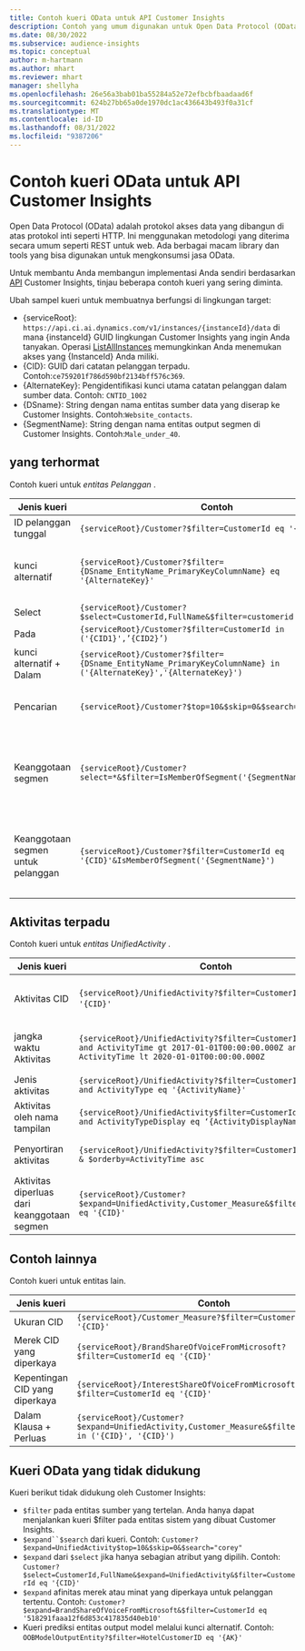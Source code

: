 ```yaml
---
title: Contoh kueri OData untuk API Customer Insights
description: Contoh yang umum digunakan untuk Open Data Protocol (OData) untuk mengkueri API Customer Insights untuk meninjau data.
ms.date: 08/30/2022
ms.subservice: audience-insights
ms.topic: conceptual
author: m-hartmann
ms.author: mhart
ms.reviewer: mhart
manager: shellyha
ms.openlocfilehash: 26e56a3bab01ba55284a52e72efbcbfbaadaad6f
ms.sourcegitcommit: 624b27bb65a0de1970dc1ac436643b493f0a31cf
ms.translationtype: MT
ms.contentlocale: id-ID
ms.lasthandoff: 08/31/2022
ms.locfileid: "9387206"
---
```

# <a name="odata-query-examples-for-customer-insights-apis"></a>Contoh kueri OData untuk API Customer Insights

Open Data Protocol (OData) adalah protokol akses data yang dibangun di atas protokol inti seperti HTTP. Ini menggunakan metodologi yang diterima secara umum seperti REST untuk web. Ada berbagai macam library dan tools yang bisa digunakan untuk mengkonsumsi jasa OData.

Untuk membantu Anda membangun implementasi Anda sendiri berdasarkan [API](apis.md) Customer Insights, tinjau beberapa contoh kueri yang sering diminta.

Ubah sampel kueri untuk membuatnya berfungsi di lingkungan target:

- {serviceRoot}: `https://api.ci.ai.dynamics.com/v1/instances/{instanceId}/data` di mana {instanceId} GUID lingkungan Customer Insights yang ingin Anda tanyakan. Operasi [ListAllInstances](https://developer.ci.ai.dynamics.com/api-details#api=CustomerInsights&operation=Get-all-instances) memungkinkan Anda menemukan akses yang {InstanceId} Anda miliki.
- {CID}: GUID dari catatan pelanggan terpadu. Contoh:`ce759201f786d590bf2134bff576c369`.
- {AlternateKey}: Pengidentifikasi kunci utama catatan pelanggan dalam sumber data. Contoh: `CNTID_1002`
- {DSname}: String dengan nama entitas sumber data yang diserap ke Customer Insights. Contoh:`Website_contacts`.
- {SegmentName}: String dengan nama entitas output segmen di Customer Insights. Contoh:`Male_under_40`.

## <a name="customer"></a>yang terhormat

Contoh kueri untuk *entitas Pelanggan* .

|Jenis kueri |Contoh  | Catatan  |
|---------|---------|---------|
|ID pelanggan tunggal     | `{serviceRoot}/Customer?$filter=CustomerId eq '{CID}'`          |  |
|kunci alternatif    | `{serviceRoot}/Customer?$filter={DSname_EntityName_PrimaryKeyColumnName} eq '{AlternateKey}'`         |  Kunci alternatif tetap ada di entitas pelanggan terpadu       |
|Select   | `{serviceRoot}/Customer?$select=CustomerId,FullName&$filter=customerid eq '1'`        |         |
|Pada    | `{serviceRoot}/Customer?$filter=CustomerId in ('{CID1}',’{CID2}’)`        |         |
|kunci alternatif + Dalam   | `{serviceRoot}/Customer?$filter={DSname_EntityName_PrimaryKeyColumnName} in ('{AlternateKey}','{AlternateKey}')`         |         |
|Pencarian  | `{serviceRoot}/Customer?$top=10&$skip=0&$search="string"`        |   Mengembalikan 10 hasil teratas untuk string pencarian      |
|Keanggotaan segmen  | `{serviceRoot}/Customer?select=*&$filter=IsMemberOfSegment('{SegmentName}')&$top=10`     | Mengembalikan jumlah baris yang telah ditetapkan sebelumnya dari entitas segmentasi.      |
|Keanggotaan segmen untuk pelanggan | `{serviceRoot}/Customer?$filter=CustomerId eq '{CID}'&IsMemberOfSegment('{SegmentName}')`     | Mengembalikan profil pelanggan jika mereka adalah anggota segmen tertentu     |

## <a name="unified-activity"></a>Aktivitas terpadu

Contoh kueri untuk *entitas UnifiedActivity* .

|Jenis kueri |Contoh  | Catatan  |
|---------|---------|---------|
|Aktivitas CID     | `{serviceRoot}/UnifiedActivity?$filter=CustomerId eq '{CID}'`          | Mencantumkan aktivitas profil pelanggan tertentu |
|jangka waktu Aktivitas    | `{serviceRoot}/UnifiedActivity?$filter=CustomerId eq '{CID}' and ActivityTime gt 2017-01-01T00:00:00.000Z and ActivityTime lt 2020-01-01T00:00:00.000Z`     |  Aktivitas profil pelanggan dalam jangka waktu       |
|Jenis aktivitas    |   `{serviceRoot}/UnifiedActivity?$filter=CustomerId eq '{CID}' and ActivityType eq '{ActivityName}'`        |         |
|Aktivitas oleh nama tampilan     | `{serviceRoot}/UnifiedActivity$filter=CustomerId eq ‘{CID}’ and ActivityTypeDisplay eq ‘{ActivityDisplayName}’`        | |
|Penyortiran aktivitas    | `{serviceRoot}/UnifiedActivity?$filter=CustomerId eq ‘{CID}’ & $orderby=ActivityTime asc`     |  Mengurutkan aktivitas naik atau turun       |
|Aktivitas diperluas dari keanggotaan segmen  |   `{serviceRoot}/Customer?$expand=UnifiedActivity,Customer_Measure&$filter=CustomerId eq '{CID}'`     |         |

## <a name="other-examples"></a>Contoh lainnya

Contoh kueri untuk entitas lain.

|Jenis kueri |Contoh  | Catatan  |
|---------|---------|---------|
|Ukuran CID    | `{serviceRoot}/Customer_Measure?$filter=CustomerId eq '{CID}'`          |  |
|Merek CID yang diperkaya    | `{serviceRoot}/BrandShareOfVoiceFromMicrosoft?$filter=CustomerId eq '{CID}'`  |       |
|Kepentingan CID yang diperkaya    |   `{serviceRoot}/InterestShareOfVoiceFromMicrosoft?$filter=CustomerId eq '{CID}'`       |         |
|Dalam Klausa + Perluas     | `{serviceRoot}/Customer?$expand=UnifiedActivity,Customer_Measure&$filter=CustomerId in ('{CID}', '{CID}')`         | |

## <a name="not-supported-odata-queries"></a>Kueri OData yang tidak didukung

Kueri berikut tidak didukung oleh Customer Insights:

- `$filter` pada entitas sumber yang tertelan. Anda hanya dapat menjalankan kueri $filter pada entitas sistem yang dibuat Customer Insights.
- `$expand``$search` dari kueri. Contoh: `Customer?$expand=UnifiedActivity$top=10&$skip=0&$search="corey"`
- `$expand` dari `$select` jika hanya sebagian atribut yang dipilih. Contoh: `Customer?$select=CustomerId,FullName&$expand=UnifiedActivity&$filter=CustomerId eq '{CID}'`
- `$expand` afinitas merek atau minat yang diperkaya untuk pelanggan tertentu. Contoh: `Customer?$expand=BrandShareOfVoiceFromMicrosoft&$filter=CustomerId eq '518291faaa12f6d853c417835d40eb10'`
- Kueri prediksi entitas output model melalui kunci alternatif. Contoh: `OOBModelOutputEntity?$filter=HotelCustomerID eq '{AK}'`
